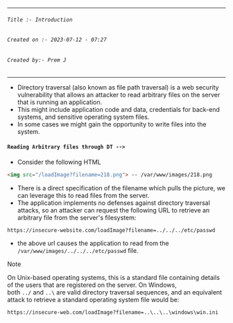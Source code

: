 
***
###### `Title :- Introduction`
###### `Created on :- 2023-07-12 - 07:27`
###### `Created by:- Prem J`
***

- Directory traversal (also known as file path traversal) is a web security vulnerability that allows an attacker to read arbitrary files on the server that is running an application.
- This might include application code and data, credentials for back-end systems, and sensitive operating system files.
- In some cases we might gain the opportunity to write files into the system.

#### `Reading Arbitrary files through DT -->`

- Consider the following HTML

```html
<img src="/loadImage?filename=218.png"> -- /var/www/images/218.png
```

- There is a direct specification of the filename which pulls the picture, we can leverage this to read files from the server.
- The application implements no defenses against directory traversal attacks, so an attacker can request the following URL to retrieve an arbitrary file from the server's filesystem:

```url
https://insecure-website.com/loadImage?filename=../../../etc/passwd
```

- the above url causes the application to read from the `/var/www/images/../../../etc/passwd` file.

>[!Note]
>On Unix-based operating systems, this is a standard file containing details of the users that are registered on the server.
>On Windows, both `../` and `..\` are valid directory traversal sequences, and an equivalent attack to retrieve a standard operating system file would be:
>
> `https://insecure-web.com/loadImage?filename=..\..\..\windows\win.ini`



